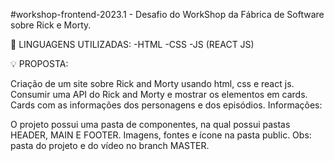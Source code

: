 #workshop-frontend-2023.1 - 
Desafio do WorkShop da Fábrica de Software sobre Rick e Morty.

🔨 LINGUAGENS UTILIZADAS: -HTML -CSS -JS (REACT JS)

💡 PROPOSTA:

Criação de um site sobre Rick and Morty usando html, css e react js.
Consumir uma API do Rick and Morty e mostrar os elementos em cards.
Cards com as informações dos personagens e dos episódios.
Informações:

O projeto possui uma pasta de componentes, na qual possui pastas HEADER, MAIN E FOOTER.
Imagens, fontes e ícone na pasta public.
Obs: pasta do projeto e do vídeo no branch MASTER.
